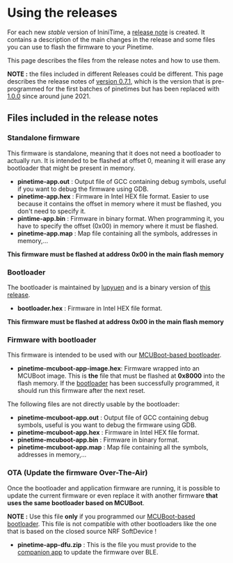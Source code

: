 # Using the releases

For each new *stable* version of IniniTime, a [release note](https://github.com/InfiniTimeOrg/InfiniTime/releases) is created. It contains a description of the main changes in the release and some files you can use to flash the firmware to your Pinetime.

This page describes the files from the release notes and how to use them.

**NOTE :** the files included in different Releases could be different. This page describes the release notes of [version 0.7.1](https://github.com/InfiniTimeOrg/InfiniTime/releases/tag/0.7.1), which is the version that is pre-programmed for the first batches of pinetimes but has been replaced with [1.0.0](https://github.com/InfiniTimeOrg/pinetime-mcuboot-bootloader/releases/tag/1.0.0) since around june 2021.

## Files included in the release notes

### Standalone firmware

This firmware is standalone, meaning that it does not need a bootloader to actually run. It is intended to be flashed at offset 0, meaning it will erase any bootloader that might be present in memory.

- **pinetime-app.out** : Output file of GCC containing debug symbols, useful if you want to debug the firmware using GDB.
- **pinetime-app.hex** : Firmware in Intel HEX file format. Easier to use because it contains the offset in memory where it must be flashed, you don't need to specify it.
- **pintime-app.bin** : Firmware in binary format. When programming it, you have to specify the offset (0x00) in memory where it must be flashed.
- **pinetime-app.map** : Map file containing all the symbols, addresses in memory,...

**This firmware must be flashed at address 0x00 in the main flash memory**

### Bootloader

The bootloader is maintained by [lupyuen](https://github.com/lupyuen) and is a binary version of [this release](https://github.com/lupyuen/pinetime-rust-mynewt/releases/tag/v5.0.4).

- **bootloader.hex** : Firmware in Intel HEX file format.

**This firmware must be flashed at address 0x00 in the main flash memory**

### Firmware with bootloader

This firmware is intended to be used with our [MCUBoot-based bootloader](https://github.com/InfiniTimeOrg/pinetime-mcuboot-bootloader/tree/develop).

- **pinetime-mcuboot-app-image.hex**: Firmware wrapped into an MCUBoot image. This is **the** file that must be flashed at **0x8000** into the flash memory. If the [bootloader](https://github.com/InfiniTimeOrg/pinetime-mcuboot-bootloader/tree/develop) has been successfully programmed, it should run this firmware after the next reset.

The following files are not directly usable by the bootloader:

- **pinetime-mcuboot-app.out** : Output file of GCC containing debug symbols, useful is you want to debug the firmware using GDB.
- **pinetime-mcuboot-app.hex** : Firmware in Intel HEX file format.
- **pinetime-mcuboot-app.bin** : Firmware in binary format.
- **pinetime-mcuboot-app.map** : Map file containing all the symbols, addresses in memory,...

### OTA (Update the firmware Over-The-Air)

Once the bootloader and application firmware are running, it is possible to update the current firmware or even replace it with another firmware **that uses the same bootloader based on MCUBoot**.

**NOTE :** Use this file **only** if you programmed our [MCUBoot-based bootloader](https://github.com/InfiniTimeOrg/pinetime-mcuboot-bootloader/tree/develop). This file is not compatible with other bootloaders like the one that is based on the closed source NRF SoftDevice !

- **pinetime-app-dfu.zip** : This is the file you must provide to the [companion app](https://github.com/InfiniTimeOrg/InfiniTime#companion-apps) to update the firmware over BLE.
